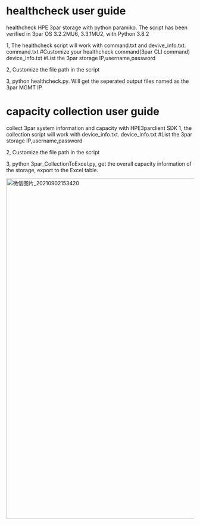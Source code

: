 # healthcheck user guide
healthcheck HPE 3par storage with python paramiko. The script has been verified in 3par OS 3.2.2MU6, 3.3.1MU2, with Python 3.8.2

1, The healthcheck script will work with command.txt and devive_info.txt.
command.txt               #Customize your healthcheck command(3par CLI command)
device_info.txt           #List the 3par storage IP,username,password

2, Customize the file path in the script

3, python healthcheck.py. Will get the seperated output files named as the 3par MGMT IP

# capacity collection user guide
collect 3par system information and capacity with HPE3parclient SDK
1, the collection script will work with device_info.txt.
device_info.txt           #List the 3par storage IP,username,password

2, Customize the file path in the script

3, python 3par_CollectionToExcel.py, get the overall capacity information of the storage, export to the Excel table.

<img width="914" alt="微信图片_20210902153420" src="https://user-images.githubusercontent.com/65651866/131802109-891a5c7f-5f30-4953-9938-a6634e2a9742.png">



